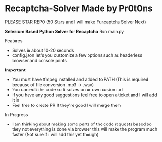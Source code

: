 # Recaptcha-Solver Made by Pr0t0ns
PLEASE STAR REPO (50 Stars and I will make Funcaptcha Solver Next)

**Selenium Based Python Solver for Recaptcha**
Run main.py

Features
* Solves in about 10-20 seconds
* config.json let's you customize a few options such as headerless browser and console prints

**Important**
* You must have ffmpeg Installed and added to PATH (This is required because of file conversion .mp3 -> .wav)
* You can edit the code so it solves on ur own custom url
* If you have any good suggestions feel free to open a ticket and I will add it in
* Feel free to create PR If they're good I will merge them

In Progress
* I am thinking about making some parts of the code requests based so they not everything is done via browser this will make the program much faster (Not sure if i will add this yet though)
